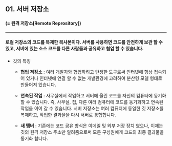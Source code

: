 <!-- 5장 서버 
    서버 저장소 & 깃허브 서버 준비 -->

## 01. 서버 저장소
#### (= 원격 저장소[Remote Reprository])
-------
#### 로컬 저장소의 코드를 복제한 복사본이다. 서버를 사용하면 코드를 안전하게 보관 할 수 있고, 서버에 있는 소스 코드를 다른 사람들과 공유하고 협업 할 수 있습니다.

+ 깃의 특징

    + <b>협업 저장소</b> : 여러 개발자와 협업하려고 탄생한 도구로써 인터넷에 항상  접속되어 있거나 인터넷에 연결 할 수 없는 개발환경에 고려하여 분산형 모델 형태로 만들어져 있습니다.
    
    + <b>연속된 작업</b> : 사무실에서 작업하고 서버에 올린 코드를 자신의 컴퓨터에 동기화 할 수 있습니다. 즉, 사무실, 집, 다른 여러 컴퓨터에 코드를 동기화하고 연속된 작업을 이어 갈 수 있습니다. 서버 저장소는 여러 컴퓨터에 동일한 깃 저장소를 복제하고, 작업한 결과물을 다시 서버로 통합합니다.

    + <b>새 맴버</b> : 기존에는 코드 공유 방식은 이메일 및 외부 저장 장치 였으나, 이제는 깃의 원격 저장소 주소만 알려줌으로써 모든 구성원에게 코드의 최종 결과물을 동기화 합니다.